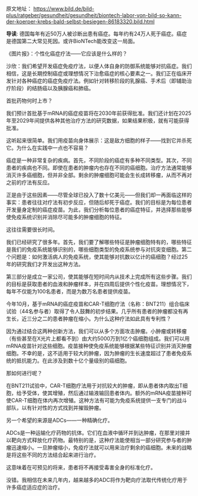 原文地址：
https://www.bild.de/bild-plus/ratgeber/gesundheit/gesundheit/biontech-labor-von-bild-so-kann-der-koerper-krebs-bald-selbst-besiegen-86183320.bild.html

**导读**: 德国每年有近50万人被诊断出患有癌症。每年约有24万人死于癌症。癌症是德国第二大常见死因。或许BioNTech能改变这一局面。

《图片报》：个性化癌症疗法——它应该是什么样的？

  

沙欣：我们希望开发癌症免疫疗法，以便人体自身的防御系统能够对抗癌症。我们相信，这是长期控制癌症或理想情况下治愈癌症的核心要素之一。我们正在临床开发针对各种癌症的癌症免疫疗法。例如针对转移阶段的乳腺癌、手术后（即辅助治疗阶段）的结肠癌以及胰腺癌和肺癌。

  

首批药物何时上市？

  

我们预计首批基于mRNA的癌症疫苗将在2030年前获得批准。我们还计划在2025年至2029年间提供各种其他治疗方法的研究数据，如果结果积极，就有可能获得批准。

  

这听起来很简单。我们用疫苗向身体展示：这是敌方细胞的样子——找到它并杀死它。为什么在实践中一点也不容易？

  

癌症是一种非常复杂的疾病。首先，不同阶段的癌症有多种不同类型。其次，不同患者的疾病也不同。即使在患者的肿瘤内也存在不同的癌细胞。治疗方法通常能够消灭许多癌细胞，但并非全部。剩余的肿瘤细胞可能会生长成转移瘤，从而不再对之前的疗法有反应。

  

正是由于这些因素——尽管全球已投入了数十亿美元——但我们却一再面临这样的事实：患者往往对疗法有初步反应，但随后却死于癌症。我们的目标是为每位患者开发量身定制的癌症疫苗。为此，我们分析每位患者的癌症特征，并选择那些能够使免疫系统识别并消除尽可能多的肿瘤细胞的特征。

  

这往往需要很长时间。

  

我们已经研究了很多年。首先，我们要了解哪些特征是肿瘤细胞特有的，哪些特征是我们的免疫系统能够识别的，哪些细胞类型的免疫系统参与对抗突变细胞。第二个问题是：如何激活病人的免疫系统，使其能够对抗数以亿计的癌细胞？经过25年的研究我们才开发出这种方法。

  

第三部分是成立一家公司，使其能够在短时间内从技术上完成所有这些步骤。我们的目标是获取患者的血液和肿瘤样本，并在四周后提供个性化疫苗。理想情况下，每年不仅能为100名患者，而是为数万名患者提供疫苗。

  

今年10月，基于mRNA的癌症疫苗和CAR-T细胞疗法（名称：BNT211）组合临床试验（44名参与者）取得了令人鼓舞的初步结果。几乎所有患者的肿瘤都没有再生长，近三分之二的患者肿瘤在缩小。为什么这种疗法如此具有专利性？

  

因为通过结合这两种创新方法，我们可以从多个方面攻击肿瘤。小肿瘤或转移瘤（有些甚至在X光片上都看不到）由大约5000万到1亿个癌细胞组成。我们可以用mRNA疫苗针对这些细胞。疫苗接种使免疫系统能够根据某些特征识别并消灭肿瘤细胞。不幸的是，这不适用于较大的肿瘤，因为肿瘤的生长速度超过了患者免疫系统的抵抗能力。在此涉及到数十亿个量级别的癌细胞。

  

那如何进行呢？

  

在BNT211试验中，CAR-T细胞疗法用于对抗较大的肿瘤，即从患者体内取出T细胞，给予受体，使其增殖，然后通过输液输回患者体内。额外的mRNA疫苗接种可使CAR-T细胞在体内再次增殖。这种方法有可能为免疫系统提供一支专门的战斗部队，以有针对性的方式找到并摧毁肿瘤。

另一个希望的来源是ADCs——一种精确化疗。

ADCs是一种运输化疗药物的抗体。它们在血液中循环并到达肿瘤，在那里对接并以靶向方式释放化疗药物。最特别的是，这种疗法能使相当一部分研究参与者的肿瘤迅速缩小。一旦肿瘤缩小，免疫疗法就可以用来治疗剩余的癌细胞。未来的战略是将这些不同的方法结合起来进行治疗。

  

这意味着在可预见的将来，患者将不再接受毒害全身的标准化疗。

  

没错。我相信在未来几年内，越来越多的ADC将作为靶向疗法取代传统化疗用于许多癌症适应症的治疗。